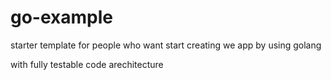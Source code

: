 # go-example

 starter template for people who want start creating we app by using golang

 with fully testable code arechitecture
